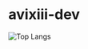 # avixiii-dev

![Top Langs](https://github-readme-stats.vercel.app/api/top-langs/?username=avixiii-dev&layout=compact&theme=radical)

<!--
Welcome to **avixiii-dev**! This repository contains my open-source projects and resources across **Unity**, **Flutter**, and **Django**.
## Technologies & Skills
- **Unity**: 🎮 Game Development, 🕹️ AR/VR, ⚡ Performance Optimization, 🌐 Multiplayer Systems
- **Flutter**: 📱 Mobile Development, 🧑‍💻 State Management, 🔗 API Integration, ⚙️ Performance Tuning
- **Django**: 🌐 Web Development, 🔒 Security, 🛠️ RESTful APIs, 💾 Database Management

## How to Contact
- **Email**: [contact@avixiii.com](mailto:contact@avixiii.com)

## Support My Work
If you find my projects helpful, please consider supporting me on GitHub Sponsors to help me continue creating quality tools and resources for the developer community.

Thank you for visiting **avixiii-dev**! Let's build something amazing together!

-->
